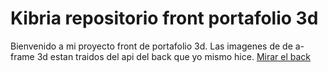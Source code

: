 # Kibria repositorio front portafolio 3d
Bienvenido a mi proyecto front de portafolio 3d. Las imagenes de de a-frame 3d estan traidos del api del back que yo mismo hice.
<a href="https://github.com/askor222/kibria_portafolio_back.git">Mirar el back</a> 